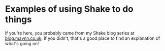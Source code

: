 # Examples of using Shake to do things

If you're here, you probably came from my Shake blog series at [blog.mavnn.co.uk](https.://blog.mavnn.co.uk/shake-the-intro/). If you didn't, that's a good place to find an explanation of what's going on!
